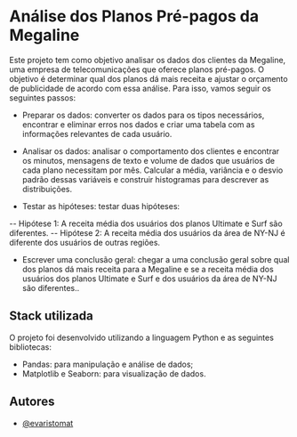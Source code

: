 
# Análise dos Planos Pré-pagos da Megaline

Este projeto tem como objetivo analisar os dados dos clientes da Megaline, uma empresa de telecomunicações que oferece planos pré-pagos. O objetivo é determinar qual dos planos dá mais receita e ajustar o orçamento de publicidade de acordo com essa análise. Para isso, vamos seguir os seguintes passos:

- Preparar os dados: converter os dados para os tipos necessários, encontrar e eliminar erros nos dados e criar uma tabela com as informações relevantes de cada usuário.

- Analisar os dados: analisar o comportamento dos clientes e encontrar os minutos, mensagens de texto e volume de dados que usuários de cada plano necessitam por mês. Calcular a média, variância e o desvio padrão dessas variáveis e construir histogramas para descrever as distribuições.

- Testar as hipóteses: testar duas hipóteses:

-- Hipótese 1: A receita média dos usuários dos planos Ultimate e Surf são diferentes.
-- Hipótese 2: A receita média dos usuários da área de NY-NJ é diferente dos usuários de outras regiões.

- Escrever uma conclusão geral: chegar a uma conclusão geral sobre qual dos planos dá mais receita para a Megaline e se a receita média dos usuários dos planos Ultimate e Surf e dos usuários da área de NY-NJ são diferentes..

## Stack utilizada

O projeto foi desenvolvido utilizando a linguagem Python e as seguintes bibliotecas:

- Pandas: para manipulação e análise de dados;
- Matplotlib e Seaborn: para visualização de dados.


## Autores

- [@evaristomat](https://www.github.com/evaristomat)

